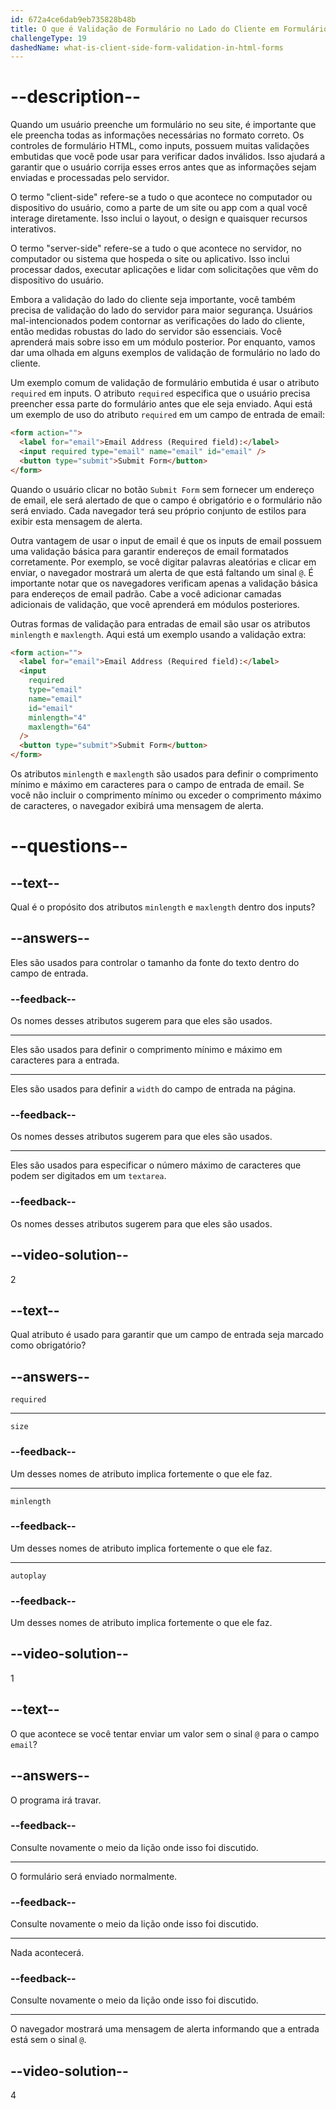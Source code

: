 ```yaml
---
id: 672a4ce6dab9eb735828b48b
title: O que é Validação de Formulário no Lado do Cliente em Formulários HTML e Quais São Alguns Exemplos?
challengeType: 19
dashedName: what-is-client-side-form-validation-in-html-forms
---
```


# --description--

Quando um usuário preenche um formulário no seu site, é importante que ele preencha todas as informações necessárias no formato correto. Os controles de formulário HTML, como inputs, possuem muitas validações embutidas que você pode usar para verificar dados inválidos. Isso ajudará a garantir que o usuário corrija esses erros antes que as informações sejam enviadas e processadas pelo servidor.

O termo "client-side" refere-se a tudo o que acontece no computador ou dispositivo do usuário, como a parte de um site ou app com a qual você interage diretamente. Isso inclui o layout, o design e quaisquer recursos interativos.

O termo "server-side" refere-se a tudo o que acontece no servidor, no computador ou sistema que hospeda o site ou aplicativo. Isso inclui processar dados, executar aplicações e lidar com solicitações que vêm do dispositivo do usuário.

Embora a validação do lado do cliente seja importante, você também precisa de validação do lado do servidor para maior segurança. Usuários mal-intencionados podem contornar as verificações do lado do cliente, então medidas robustas do lado do servidor são essenciais. Você aprenderá mais sobre isso em um módulo posterior. Por enquanto, vamos dar uma olhada em alguns exemplos de validação de formulário no lado do cliente.

Um exemplo comum de validação de formulário embutida é usar o atributo `required` em inputs. O atributo `required` especifica que o usuário precisa preencher essa parte do formulário antes que ele seja enviado. Aqui está um exemplo de uso do atributo `required` em um campo de entrada de email:

```html
<form action="">
  <label for="email">Email Address (Required field):</label>
  <input required type="email" name="email" id="email" />
  <button type="submit">Submit Form</button>
</form>
```

Quando o usuário clicar no botão `Submit Form` sem fornecer um endereço de email, ele será alertado de que o campo é obrigatório e o formulário não será enviado. Cada navegador terá seu próprio conjunto de estilos para exibir esta mensagem de alerta.

Outra vantagem de usar o input de email é que os inputs de email possuem uma validação básica para garantir endereços de email formatados corretamente. Por exemplo, se você digitar palavras aleatórias e clicar em enviar, o navegador mostrará um alerta de que está faltando um sinal `@`. É importante notar que os navegadores verificam apenas a validação básica para endereços de email padrão. Cabe a você adicionar camadas adicionais de validação, que você aprenderá em módulos posteriores.

Outras formas de validação para entradas de email são usar os atributos `minlength` e `maxlength`. Aqui está um exemplo usando a validação extra:

```html
<form action="">
  <label for="email">Email Address (Required field):</label>
  <input
    required
    type="email"
    name="email"
    id="email"
    minlength="4"
    maxlength="64"
  />
  <button type="submit">Submit Form</button>
</form>
```

Os atributos `minlength` e `maxlength` são usados para definir o comprimento mínimo e máximo em caracteres para o campo de entrada de email. Se você não incluir o comprimento mínimo ou exceder o comprimento máximo de caracteres, o navegador exibirá uma mensagem de alerta.

# --questions--

## --text--

Qual é o propósito dos atributos `minlength` e `maxlength` dentro dos inputs?

## --answers--

Eles são usados para controlar o tamanho da fonte do texto dentro do campo de entrada.

### --feedback--

Os nomes desses atributos sugerem para que eles são usados.

---

Eles são usados para definir o comprimento mínimo e máximo em caracteres para a entrada.

---

Eles são usados para definir a `width` do campo de entrada na página.

### --feedback--

Os nomes desses atributos sugerem para que eles são usados.

---

Eles são usados para especificar o número máximo de caracteres que podem ser digitados em um `textarea`.

### --feedback--

Os nomes desses atributos sugerem para que eles são usados.

## --video-solution--

2

## --text--

Qual atributo é usado para garantir que um campo de entrada seja marcado como obrigatório?

## --answers--

`required` 

---

`size` 

### --feedback--

Um desses nomes de atributo implica fortemente o que ele faz.

---

`minlength` 

### --feedback--

Um desses nomes de atributo implica fortemente o que ele faz.

---

`autoplay`

### --feedback--

Um desses nomes de atributo implica fortemente o que ele faz.

## --video-solution--

1

## --text--

O que acontece se você tentar enviar um valor sem o sinal `@` para o campo `email`?

## --answers--

O programa irá travar.

### --feedback--

Consulte novamente o meio da lição onde isso foi discutido.

---

O formulário será enviado normalmente.

### --feedback--

Consulte novamente o meio da lição onde isso foi discutido.

---

Nada acontecerá.

### --feedback--

Consulte novamente o meio da lição onde isso foi discutido.

---

O navegador mostrará uma mensagem de alerta informando que a entrada está sem o sinal `@`.

## --video-solution--

4
